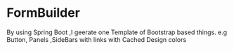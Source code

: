 # FormBuilder
By using Spring Boot ,I geerate one Template of Bootstrap based things. e.g Button, Panels ,SideBars with links with Cached Design colors
